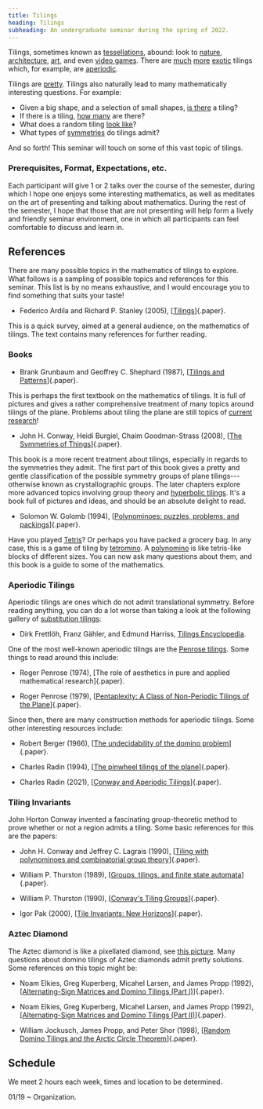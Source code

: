 ```yaml
---
title: Tilings
heading: Tilings
subheading: An undergraduate seminar during the spring of 2022.
---
```


Tilings, sometimes known as [tessellations](https://en.wikipedia.org/wiki/Tessellation),
abound: look to
[nature](https://www.science.org/do/10.1126/science.aag0001/full/cc_sunflower_16x9.jpg),
[architecture](https://archive.aramcoworld.com/issue/200905/images/tiles-of-infinity/Penrose_Isfahan_MasjidiShah_lg.jpg),
[art](https://mcescher.com/wp-content/uploads/2019/05/LW-434.jpg), and even
[video games](https://upload.wikimedia.org/wikipedia/commons/9/9c/Typical_Tetris_Game.svg).
There are
[much](https://upload.wikimedia.org/wikipedia/commons/c/cb/P5-type15-chiral_coloring.png)
[more](https://upload.wikimedia.org/wikipedia/commons/1/1a/Penrose_Tiling_%28Rhombi%29.svg)
[exotic](https://upload.wikimedia.org/wikipedia/commons/1/12/Pinwheel_3.jpg)
tilings which, for example, are
[aperiodic](https://en.wikipedia.org/wiki/Aperiodic_tiling).

Tilings are [pretty](https://mcescher.com/gallery/symmetry/). Tilings also
naturally lead to many mathematically interesting questions. For example:

  - Given a big shape, and a selection of small shapes,
  [is there](https://en.wikipedia.org/wiki/Mutilated_chessboard_problem) a tiling?
  - If there is a tiling,
  [how many](https://en.wikipedia.org/wiki/Domino_tiling#Counting_tilings_of_regions)
  are there?
  - What does a random tiling
  [look like](https://upload.wikimedia.org/wikipedia/commons/5/5f/Aztec_diamond%2C_n%3D50.jpg)?
  - What types of
  [symmetries](https://en.wikipedia.org/wiki/Wallpaper_group) do tilings admit?

And so forth! This seminar will touch on some of this vast topic of tilings.


### Prerequisites, Format, Expectations, etc.

Each participant will give 1 or 2 talks over the course of the semester, during
which I hope one enjoys some interesting mathematics, as well as meditates on
the art of presenting and talking about mathematics. During the rest of the
semester, I hope that those that are not presenting will help form a lively and
friendly seminar environment, one in which all participants can feel comfortable
to discuss and learn in.

## References

There are many possible topics in the mathematics of tilings to explore. What
follows is a sampling of possible topics and references for this seminar. This
list is by no means exhaustive, and I would encourage you to find something that
suits your taste!

* Federico Ardila and Richard P. Stanley (2005),
  [[Tilings][Stanley]]{.paper}.

This is a quick survey, aimed at a general audience, on the mathematics of
tilings. The text contains many references for further reading.

### Books

* Brank Grunbaum and Geoffrey C. Shephard (1987),
[[Tilings and Patterns][GS]]{.paper}.

This is perhaps the first textbook on the mathematics of tilings. It is full of
pictures and gives a rather comprehensive treatment of many topics around
tilings of the plane. Problems about tiling the plane are still topics of
[current research](https://www.quantamagazine.org/pentagon-tiling-proof-solves-century-old-math-problem-20170711/)!

* John H. Conway, Heidi Burgiel, Chaim Goodman-Strass (2008),
[[The Symmetries of Things][CBGS]]{.paper}.

This book is a more recent treatment about tilings, especially in regards to the
symmetries they admit. The first part of this book gives a pretty and
gentle classification of the possible symmetry groups of plane
tilings---otherwise known as crystallographic groups. The later chapters explore
more advanced topics involving group theory and
[hyperbolic tilings](https://en.wikipedia.org/wiki/Uniform_tilings_in_hyperbolic_plane).
It's a book full of pictures and ideas, and should be an absolute delight to
read.

* Solomon W. Golomb (1994),
[[Polynominoes: puzzles, problems, and packings][Golomb]]{.paper}.

Have you played [Tetris](https://en.wikipedia.org/wiki/Tetris)? Or perhaps you
have packed a grocery bag. In any case, this is a game
of tiling by [tetromino](https://en.wikipedia.org/wiki/Tetromino). A
[polynomino](https://en.wikipedia.org/wiki/Polyomino) is like tetris-like blocks
of different sizes. You can now ask many questions about them, and this book is
a guide to some of the mathematics.

### Aperiodic Tilings

Aperiodic tilings are ones which do not admit translational symmetry. Before
reading anything, you can do a lot worse than taking a look at the following
gallery of
[substitution tilings](https://en.wikipedia.org/wiki/Substitution_tiling):

* Dirk Frettlöh, Franz Gähler, and Edmund Harriss,
[Tilings Encyclopedia](https://tilings.math.uni-bielefeld.de/).

One of the most well-known aperiodic tilings are the
[Penrose tilings](https://en.wikipedia.org/wiki/Penrose_tiling). Some things to
read around this include:

* Roger Penrose (1974),
[The role of aesthetics in pure and applied mathematical research]{.paper}.

* Roger Penrose (1979),
[[Pentaplexity: A Class of Non-Periodic Tilings of the Plane][Penrose:Penta]]{.paper}.

Since then, there are many construction methods for aperiodic tilings. Some
other interesting resources include:

* Robert Berger (1966),
[[The undecidability of the domino problem][Berger]]{.paper}.

* Charles Radin (1994),
[[The pinwheel tilings of the plane][Radin:Pinwheel]]{.paper}.

* Charles Radin (2021),
[[Conway and Aperiodic Tilings][Radin:Survey]]{.paper}.


### Tiling Invariants

John Horton Conway invented a fascinating group-theoretic method to prove
whether or not a region admits a tiling. Some basic references for this are the
papers:

* John H. Conway and Jeffrey C. Lagrais (1990),
[[Tiling with polynominoes and combinatorial group theory][CL]]{.paper}.

* William P. Thurston (1989),
[[Groups, tilings, and finite state automata][Thurston:Lectures]]{.paper}.

* William P. Thurston (1990),
[[Conway's Tiling Groups][Thurston]]{.paper}.

* Igor Pak (2000),
[[Tile Invariants: New Horizons][Pak]]{.paper}.

### Aztec Diamond

The Aztec diamond is like a pixellated diamond, see [this
picture](https://upload.wikimedia.org/wikipedia/commons/a/a6/Diamant_azteque.svg).
Many questions about domino tilings of Aztec diamonds admit pretty solutions.
Some references on this topic might be:

* Noam Elkies, Greg Kuperberg, Micahel Larsen, and James Propp (1992),
[[Alternating-Sign Matrices and Domino Tilings (Part I)][EKLPI]]{.paper}.

* Noam Elkies, Greg Kuperberg, Micahel Larsen, and James Propp (1992),
[[Alternating-Sign Matrices and Domino Tilings (Part II)][EKLPII]]{.paper}.

* William Jockusch, James Propp, and Peter Shor (1998),
[[Random Domino Tilings and the Arctic Circle Theorem][JPS]]{.paper}.


## Schedule

We meet 2 hours each week, times and location to be determined.

01/19
  ~ Organization.


[Stanley]: <https://arxiv.org/pdf/math/0501170.pdf>
[Thurston]: <https://www.jstor.org/stable/2324578>
[Pak]: <https://www.math.ucla.edu/~pak/papers/tilesurvey.pdf>
[CL]: <https://www.sciencedirect.com/science/article/pii/0097316590900574>
[Radin]: <https://clio.columbia.edu/catalog/13379121>
[GS]: <https://clio.columbia.edu/catalog/498467>
[CBGS]: <https://clio.columbia.edu/catalog/12292202>
[Golomb]: <https://clio.columbia.edu/catalog/SCSB-8554263>
[Penrose:Penta]: <https://link.springer.com/article/10.1007%2FBF03024384>
[Radin:Survey]: <https://link.springer.com/article/10.1007%2Fs00283-020-10038-6>
[Berger]: <https://clio.columbia.edu/catalog/11253834>
[Radin:Pinwheel]: <https://www.jstor.org/stable/2118575>
[Thurston:Lectures]: <http://timo.jolivet.free.fr/docs/ThurstonLectNotes.pdf>
[EKLPI]: <https://link.springer.com/article/10.1023/A:1022420103267>
[EKLPII]: <https://www.emis.de/journals/JACO/Volume1_3/r261p9652890q1j7.fulltext.pdf>
[JPS]: <https://arxiv.org/abs/math/9801068>
